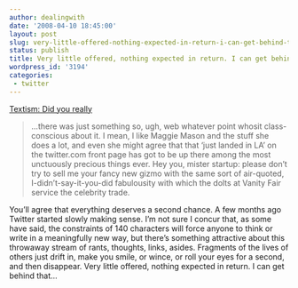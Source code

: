 ```yaml
---
author: dealingwith
date: '2008-04-10 18:45:00'
layout: post
slug: very-little-offered-nothing-expected-in-return-i-can-get-behind-that
status: publish
title: Very little offered, nothing expected in return. I can get behind that...
wordpress_id: '3194'
categories:
 - twitter
---
```


[Textism: Did you really][1]

> ...there was just something so, ugh, web whatever point whosit class-
conscious about it. I mean, I like Maggie Mason and the stuff she does a lot,
and even she might agree that that ‘just landed in LA’ on the twitter.com
front page has got to be up there among the most unctuously precious things
ever. Hey you, mister startup: please don’t try to sell me your fancy new
gizmo with the same sort of air-quoted, I-didn’t-say-it-you-did fabulousity
with which the dolts at Vanity Fair service the celebrity trade.


You’ll agree that everything deserves a second chance. A few months ago
Twitter started slowly making sense. I’m not sure I concur that, as some have
said, the constraints of 140 characters will force anyone to think or write in
a meaningfully new way, but there’s something attractive about this throwaway
stream of rants, thoughts, links, asides. Fragments of the lives of others
just drift in, make you smile, or wince, or roll your eyes for a second, and
then disappear. Very little offered, nothing expected in return. I can get
behind that...


   [1]: http://textism.com/2008/04/10/did.you.really

   

